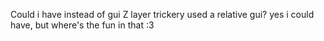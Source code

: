 Could i have instead of gui Z layer trickery used a relative gui? yes i could have, but where's the fun in that :3
